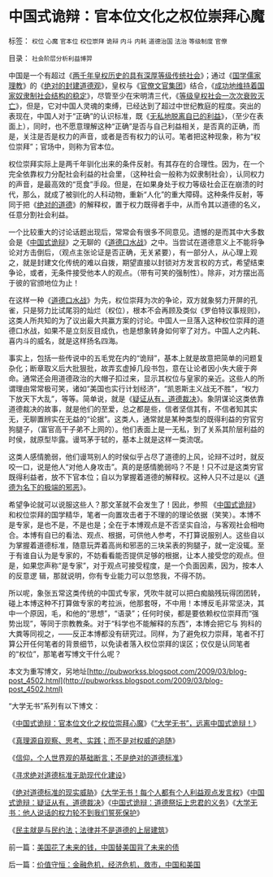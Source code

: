 # 中国式诡辩：官本位文化之权位崇拜心魔

标签： `权位` `心魔` `官本位` `权位崇拜` `诡辩` `内斗` `内耗` `道德治国` `法治` `等级制度` `官僚` 

目录： `社会阶层分析利益博羿`

中国是一个有超过《[两千年皇权历史的具有深厚等级传统社会](../../../2009/3/17/皇权制度有其历史曾经的合理性.md)》；通过《[国学儒家理教](../../../2009/3/20/国学儒教精华之等级制度的政治意义.md)》的《[绝对的封建道德观](../../../2009/3/11/信仰，个人世界观的基础断言；不是绝对的道德标准.md)》，皇权与《[官僚文官集团](../../../2009/3/20/国学儒教精华之等级制度的政治意义.md)》结合，《[成功地维持着国家奴隶制社会结构的稳定](../../../2009/3/21/三纲五常儒家理教之国学精华的科学实用性.md)》，尽管至少在宋明清三代，《[等级皇权社会一次次衰败灭亡](../../../2009/3/22/宋明清在国学儒教绝对道德观维系下的必然败亡.md)》，但是，它对中国人灵魂的束缚，已经达到了超过中世纪教庭的程度。突出的表现在，中国人对于“正确”的认识标准，既《[无私地脱离自已的利益](../../../2009/3/15/东西方民主：人性有私与无私之分歧.md)》，（至少在表面上），同时，也不愿意理解这种“正确”是否与自己利益相关，是否真的正确，而是，关注是否是权力的声音，或者是否有权力的认可。笔者把这种现象，称为“权位崇拜”；官场中，则称为官本位。

权位崇拜实际上是两千年驯化出来的条件反射。有其存在的合理性。因为，在一个完全依靠权力分配社会利益的社会里，（这种社会一般称为奴隶制社会），认同权力的声音，是最高效的“觅食”手段。但是，在如果身处于权力等级社会正在崩溃的时代，那么，就成了被驯化的人科动物，重新“人化”的重大障碍。这种条件反射，等同于把《[绝对的道德](../../../2009/3/11/信仰，个人世界观的基础断言；不是绝对的道德标准.md)》的解释权，置于权力既得者手中，从而令其以道德的名义，任意分割社会利益。

一个比较重大的讨论话题出现后，常常会有很多不同意见。遗憾的是而其中大多数会是《[中国式诡辩](../../../2008/8/31/“大学无书”，远离中国式诡辩！.md)》之无聊的《[道德口水战](../../../2009/1/28/笑谈中国道德口水仗之左中右派.md)》之中。当尝试在道德意义上不能将争论对方击倒后，（观点主张论证是否正确，无关紧要），有一部分人，从心理上观之，就是封建文化传统的难以自拨，期望直接以封锁对方发言权的方式，希望结束争论，或者，无条件接受他本人的观点。（带有可笑的强制性）。除非，对方摆出高于彼的官颁地位为止！

在这样一种《[道德口水战](../../../2009/1/28/笑谈中国道德口水仗之左中右派.md)》为先，权位崇拜为次的争论，双方就象努力开屏的孔雀，只是努力比试尾羽的灿烂（权位），根本不会再顾及类似《罗伯特议事规则》，这类人所共知的为了议出最大共赢方案的讨论。中国人一旦落入这种权位崇拜的道德口水战，如果不是立刻反目成仇，也是想象转身如何宰了对方。中国人之内耗、喜内斗的威名，就是这样扬名四海。



事实上，包括一些传说中的五毛党在内的“诡辩”，基本上就是故意把简单的问题复杂化；断章取义后大批狠批，故弄玄虚掉几段书包，意在让论者因小失大疲于奔命。通常还会用道德政治的大帽子扣过来，显示其权位与皇家的亲近。这些人的所谓理由常常极可笑，诸如“美国也实行计划经济”，“凯恩斯主义战无不胜”，“权力下放天下大乱”，等等。简单说，就是《[疑证从有，道德裁决](http://pubworkss.blogspot.com/2009/03/2009-psmartin-powers.html)》。象阴谋论这类依靠道德裁决的故事，就是他们的至爱，总之都是些，信者坚信其有，不信者知其实无，无聊置辨实在无益的“论据”。这类人，通常就是某种类型的既得利益的穷官穷狗腿子，（富官高干子弟不上网的）。他们表面上是一无私，到了关系其阶层利益的时侯，就原型毕露。谩骂茅于轼的，基本上就是这样一类流氓。

这类人感情脆弱，他们谩骂别人的时侯似乎占尽了道德的上风，论辩不过时，就反咬一口，说是他人“对他人身攻击”。真的是感情脆弱吗？不是！只不过是这类穷官既得利益者，放不下官本位；自以为掌握着道德的解释权。这种人只不过是以《[道德为名下的极端的邪恶](../../../2008/6/3/道德啊，世间邪恶，均以汝为名！.md)》。

希望争论就可以说服这些人？那文革就不会发生了！因此，参照 《[中国式诡辩](../../../2008/8/31/“大学无书”，远离中国式诡辩！.md)》和权位崇拜的国学精华，笔者一向置攻击者于不理的的理论依据（笑笑）。本博不是专家，是也不是，不是也是；全在于本博观点是不否坚实自洽，与客观社会相吻合。本博有自已的看法、观点、根据，可供他人参考，不打算说服别人。这些自以为掌握着道德标准，随意玩弄着高尚和邪恶的三块呆表的狗腿子，就一定没辄。至于有谁自认为是专家的，不妨看看能否提供足够的根据，让本人接受您的观点。但是，如果您声称“是专家”，对于观点可接受程度，是一个负面因素，因为，按本人的反意逻
辑，那就说明，你有专业能力可以忽悠我，不得不防。

所以呢，象张五常这类传统的中国式专家，凭吹牛就可以把白痴脑残玩得团团转，碰上本博这种不打算做专家的考拉派，他那套呀，不中用！本博反毛非常坚决，其中一个原因，毛，和他的“思想”，“语录”；任何时侯，都是要依赖权位崇拜而“强势出现”，等同于宗教教条。对于“科学也不能解释的东西”，本博会把它与
狗科的大粪等同视之，——反正本博都没有研究过。同样，为了避免权力崇拜，笔者不打算公开任何笔者的背景细节，以免读者落入权位崇拜的误区；仅仅是认同笔者的“权位”，那笔者写博文干什么呢？

本文为重写博文，另地址[http://pubworkss.blogspot.com/2009/03/blog-post_4502.html](http://pubworkss.blogspot.com/2009/03/blog-post_4502.html)



“大学无书”系列有以下博文：

《[中国式诡辩：官本位文化之权位崇拜心魔](../../../2008/10/10/中国式诡辩：官本位文化之权位崇拜心魔.md)》《[“大学无书”，远离中国式诡辩！](../../../2008/8/31/“大学无书”，远离中国式诡辩！.md)》

《[真理源自观察、思考、实践；而不是对权威的追随](../../../2008/6/6/真理源自观察、思考、实践；而不是对权威的追随.md)》

《[信仰，个人世界观的基础断言；不是绝对的道德标准](../../../2009/3/11/信仰，个人世界观的基础断言；不是绝对的道德标准.md)》

《[寻求绝对道德标准无助现代化建设](http://blog.sina.com.cn/s/blog_5563a64d0100c6eq.html)》

《[绝对道德标准的现实威胁](../../../2009/3/13/绝对道德标准对现实的负面作用.md)》[《大学无书！每个人都有个人利益观点发言权](../../../2009/3/24/大学无书！每个人都有个人利益观点发言权.md)》《[中国式诡辩：疑证从有，道德裁决](../../../2009/3/25/中国式诡辩：疑证从有，君权裁决.md)》《[中国式诡辩：道德祭坛上忠君的义务](../../../2009/3/25/中国式诡辩：道德祭坛上忠君的义务.md)》《[大学无书：他人说话的权力轮不到我们誓死保护](../../../2009/3/26/他人说话的权力轮不到我们誓死保护.md)》

《[民主就是与民约法；法律并不是道德的上层建筑](../../../2007/9/30/民主就是与民约法；法律并不是道德的上层建筑.md)》

前一篇：[美国花了未来的钱，中国替美国背了未来的债](../../../2008/10/9/美国花了未来的钱，中国替美国背了未来的债.md)

后一篇：[价值守恒：金融危机，经济危机，救市，中国和美国](../../../2008/10/11/价值守恒：金融危机，经济危机，救市，中国和美国.md)